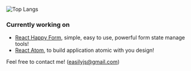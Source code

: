 ![Top Langs](https://github-readme-stats.vercel.app/api/top-langs/?username=godtail&layout=compact)

### Currently working on

- [React Happy Form](https://github.com/react-earth/react-happy-form), simple, easy to use, powerful form state manage tools!
- [React Atom](https://github.com/react-atom/react-atom), to build application atomic with you design!

Feel free to contact me! (easilyjs@gmail.com)
